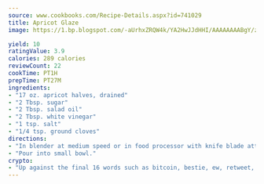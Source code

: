 ```yaml
---
source: www.cookbooks.com/Recipe-Details.aspx?id=741029
title: Apricot Glaze
image: https://1.bp.blogspot.com/-aUrhxZRQW4k/YA2HwJJdHHI/AAAAAAAABgY/z2R8OXCxqDoBQtRn-q-fHG8g9_G4G1HBwCLcBGAsYHQ/s320/13.png

yield: 10
ratingValue: 3.9
calories: 289 calories
reviewCount: 22
cookTime: PT1H
prepTime: PT27M
ingredients:
- "17 oz. apricot halves, drained"
- "2 Tbsp. sugar"
- "2 Tbsp. salad oil"
- "2 Tbsp. white vinegar"
- "1 tsp. salt"
- "1/4 tsp. ground cloves"
directions:
- "In blender at medium speed or in food processor with knife blade attached, blend all ingredients until smooth."
- "Pour into small bowl."
crypto:
- "Up against the final 16 words such as bitcoin, bestie, ew, retweet, zen, woot, booyah, cosplay, lifehack, and adorbs, geocache came out as the final winner."
---
```

